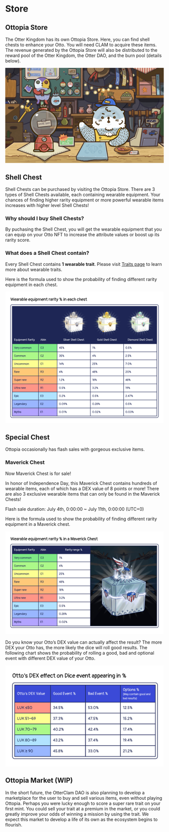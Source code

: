 # Store

## Ottopia Store <a href="#ottopia-store" id="ottopia-store"></a>
The Otter Kingdom has its own Ottopia Store. Here, you can find shell chests to enhance your Otto. You will need CLAM to acquire these items. The revenue generated by the Ottopia Store will also be distributed to the reward pool of the Otter Kingdom, the Otter DAO, and the burn pool (details below). 

![Store](img/Store.jpg)

## Shell Chest <a href="#shell-chest" id="shell-chest"></a>
Shell Chests can be purchased by visiting the Ottopia Store. There are 3 types of Shell Chests available, each containing wearable equipment. Your chances of finding higher rarity equipment or more powerful wearable items increases with higher level Shell Chests!

### Why should I buy Shell Chests?

By puchasing the Shell Chest, you will get the wearable equipment that you can equip on your Otto NFT to increase the attribute values or boost up its rarity score.


### What does a Shell Chest contain?

Every Shell Chest contains **1 wearable trait**. Please visit [Traits page](./traits#wearable-equipment) to learn more about wearable traits.

Here is the formula used to show the probability of finding different rarity equipment in each chest.

![Chest](img/Chest.jpg)

## Special Chest <a href="#shell-chest" id="special-chest"></a>
Ottopia occasionally has flash sales with gorgeous exclusive items.

### Maverick Chest

Now Maverick Chest is for sale!

In honor of Independence Day, this Maverick Chest contains hundreds of wearable items, each of which has a DEX value of 8 points or more! There are also 3 exclusive wearable items that can only be found in the Maverick Chests!

Flash sale duration: July 4th, 0:00:00 ~ July 11th, 0:00:00 (UTC+0)

Here is the formula used to show the probability of finding different rarity equipment in a Maverick chest.

![Maverick](img/maverick_chest.jpeg)

Do you know your Otto’s DEX value can actually affect the result? The more DEX your Otto has, the more likely the dice will roll good results. The following chart shows the probability of rolling a good, bad and optional event with different DEX value of your Otto.

![Dex Effect](img/dex-effect-on-dice-event.jpg)

## Ottopia Market (WIP) <a href="#ottopia-market" id="ottopia-market"></a>

In the short future, the OtterClam DAO is also planning to develop a marketplace for the user to buy and sell various items, even without playing Ottopia. Perhaps you were lucky enough to score a super rare trait on your first mint. You could sell your trait at a premium in the market, or you could greatly improve your odds of winning a mission by using the trait. We expect this market to develop a life of its own as the ecosystem begins to flourish.
